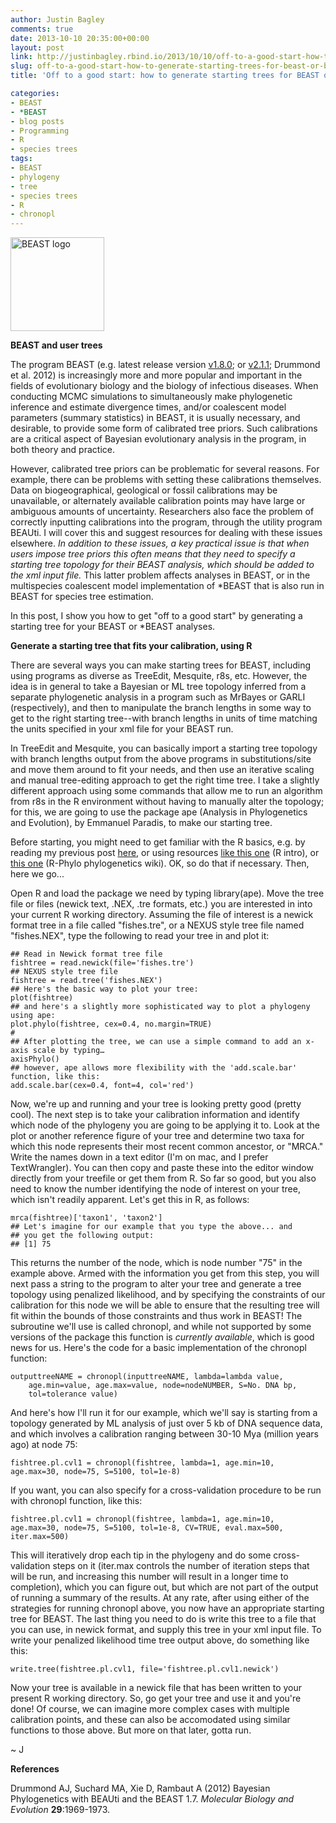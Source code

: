 ```yaml
---
author: Justin Bagley
comments: true
date: 2013-10-10 20:35:00+00:00
layout: post
link: http://justinbagley.rbind.io/2013/10/10/off-to-a-good-start-how-to-generate-starting-trees-for-beast-or-beast-analyses-using-r/
slug: off-to-a-good-start-how-to-generate-starting-trees-for-beast-or-beast-analyses-using-r
title: 'Off to a good start: how to generate starting trees for BEAST or '*'BEAST analyses using R'

categories:
- BEAST
- *BEAST
- blog posts
- Programming
- R
- species trees
tags: 
- BEAST
- phylogeny
- tree
- species trees
- R
- chronopl
---
```


<img src="/images/beast2.png" title="BEAST logo" alt="BEAST logo" width="150px">

**BEAST and user trees**

The program BEAST (e.g. latest release version [v1.8.0](http://beast.bio.ed.ac.uk/Main_Page#BEAST_v1.8.0_has_been_released); or [v2.1.1](http://www.beast2.org/wiki/index.php/Main_Page#BEAST_Core_v2.1.1_has_been_released); Drummond et al. 2012) is increasingly more and more popular and important in the fields of evolutionary biology and the biology of infectious diseases. When conducting MCMC simulations to simultaneously make phylogenetic inference and estimate divergence times, and/or coalescent model parameters (summary statistics) in BEAST, it is usually necessary, and desirable, to provide some form of calibrated tree priors. Such calibrations are a critical aspect of Bayesian evolutionary analysis in the program, in both theory and practice.

However, calibrated tree priors can be problematic for several reasons. For example, there can be problems with setting these calibrations themselves. Data on biogeographical, geological or fossil calibrations may be unavailable, or alternately available calibration points may have large or ambiguous amounts of uncertainty. Researchers also face the problem of correctly inputting calibrations into the program, through the utility program BEAUti. I will cover this and suggest resources for dealing with these issues elsewhere. _In addition to these issues, a key practical issue is that when users impose tree priors this often means that they need to specify a starting tree topology for their BEAST analysis, which should be added to the xml input file._ This latter problem affects analyses in BEAST, or in the multispecies coalescent model implementation of *BEAST that is also run in BEAST for species tree estimation.

In this post, I show you how to get "off to a good start" by generating a starting tree for your BEAST or *BEAST analyses.


**Generate a starting tree that fits your calibration, using R**

There are several ways you can make starting trees for BEAST, including using programs as diverse as TreeEdit, Mesquite, r8s, etc. However, the idea is in general to take a Bayesian or ML tree topology inferred from a separate phylogenetic analysis in a program such as MrBayes or GARLI (respectively), and then to manipulate the branch lengths in some way to get to the right starting tree--with branch lengths in units of time matching the units specified in your xml file for your BEAST run.

In TreeEdit and Mesquite, you can basically import a starting tree topology with branch lengths output from the above programs in substitutions/site and move them around to fit your needs, and then use an iterative scaling and manual tree-editing approach to get the right time tree. I take a slightly different approach using some commands that allow me to run an algorithm from r8s in the R environment without having to manually alter the topology; for this, we are going to use the package ape (Analysis in Phylogenetics and Evolution), by Emmanuel Paradis, to make our starting tree.

Before starting, you might need to get familiar with the R basics, e.g. by reading my previous post [here](http://www.justinbagley.org/119/r-functions-for-working-with-phylogenetic-trees-in-packages-ape-geiger-and-caper-part-i), or using resources [like this one](http://cran.r-project.org/doc/manuals/R-intro.pdf) (R intro), or [this one](http://www.r-phylo.org/wiki/Main_Page) (R-Phylo phylogenetics wiki). OK, so do that if necessary. Then, here we go...

Open R and load the package we need by typing library(ape). Move the tree file or files (newick text, .NEX, .tre formats, etc.) you are interested in into your current R working directory. Assuming the file of interest is a newick format tree in a file called "fishes.tre", or a NEXUS style tree file named "fishes.NEX", type the following to read your tree in and plot it:

```
## Read in Newick format tree file
fishtree = read.newick(file='fishes.tre')
## NEXUS style tree file
fishtree = read.tree('fishes.NEX')
## Here's the basic way to plot your tree:
plot(fishtree) 
## and here's a slightly more sophisticated way to plot a phylogeny using ape: 
plot.phylo(fishtree, cex=0.4, no.margin=TRUE)
#
## After plotting the tree, we can use a simple command to add an x-axis scale by typing… 
axisPhylo()
## however, ape allows more flexibility with the 'add.scale.bar' function, like this:
add.scale.bar(cex=0.4, font=4, col='red')
```


Now, we're up and running and your tree is looking pretty good (pretty cool).  The next step is to take your calibration information and identify which node of the phylogeny you are going to be applying it to. Look at the plot or another reference figure of your tree and determine two taxa for which this node represents their most recent common ancestor, or "MRCA." Write the names down in a text editor (I'm on mac, and I prefer TextWrangler). You can then copy and paste these into the editor window directly from your treefile or get them from R. So far so good, but you also need to know the number identifying the node of interest on your tree, which isn't readily apparent. Let's get this in R, as follows:

```
mrca(fishtree)['taxon1', 'taxon2']
## Let's imagine for our example that you type the above... and
## you get the following output:
## [1] 75
```


This returns the number of the node, which is node number "75" in the example above. Armed with the information you get from this step, you will next pass a string to the program to alter your tree and generate a tree topology using penalized likelihood, and by specifying the constraints of our calibration for this node we will be able to ensure that the resulting tree will fit within the bounds of those constraints and thus work in BEAST! The subroutine we'll use is called chronopl, and while not supported by some versions of the package this function is _currently available_, which is good news for us. Here's the code for a basic implementation of the chronopl function:

```
outputtreeNAME = chronopl(inputtreeNAME, lambda=lambda value,
    age.min=value, age.max=value, node=nodeNUMBER, S=No. DNA bp,
    tol=tolerance value)
```


And here's how I'll run it for our example, which we'll say is starting from a topology generated by ML analysis of just over 5 kb of DNA sequence data, and which involves a calibration ranging between 30-10 Mya (million years ago) at node 75:

```
fishtree.pl.cvl1 = chronopl(fishtree, lambda=1, age.min=10, age.max=30, node=75, S=5100, tol=1e-8)
```


If you want, you can also specify for a cross-validation procedure to be run with chronopl function, like this:

```
fishtree.pl.cvl1 = chronopl(fishtree, lambda=1, age.min=10, age.max=30, node=75, S=5100, tol=1e-8, CV=TRUE, eval.max=500, iter.max=500)
```


This will iteratively drop each tip in the phylogeny and do some cross-validation steps on it (iter.max controls the number of iteration steps that will be run, and increasing this number will result in a longer time to completion), which you can figure out, but which are not part of the output of running a summary of the results. At any rate, after using either of the strategies for running chronopl above, you now have an appropriate starting tree for BEAST. The last thing you need to do is write this tree to a file that you can use, in newick format, and supply this tree in your xml input file. To write your penalized likelihood time tree output above, do something like this:

```
write.tree(fishtree.pl.cvl1, file='fishtree.pl.cvl1.newick')
```


Now your tree is available in a newick file that has been written to your present R working directory. So, go get your tree and use it and you're done! Of course, we can imagine more complex cases with multiple calibration points, and these can also be accomodated using similar functions to those above. But more on that later, gotta run.

~ J


**References**

Drummond AJ, Suchard MA, Xie D, Rambaut A (2012) Bayesian Phylogenetics with BEAUti and the BEAST 1.7. _Molecular Biology and Evolution_ **29**:1969-1973.
